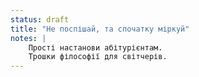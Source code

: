 ```yaml
---
status: draft
title: "Не поспішай, та спочатку міркуй"
notes: |
    Прості настанови абітурієнтам.
    Трошки філософії для світчерів.
---
```

